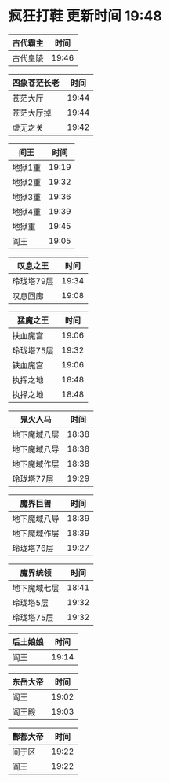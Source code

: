 # 疯狂打鞋 更新时间 19:48

| 古代霸主   | 时间    |
|--------|-------|
| 古代皇陵 | 19:46 |

| 四象苍茫长老   | 时间    |
|--------|-------|
| 苍茫大厅 | 19:44 |
| 苍茫大厅掉 | 19:44 |
| 虚无之关 | 19:42 |

| 间王   | 时间    |
|--------|-------|
| 地狱1重 | 19:19 |
| 地狱2重 | 19:32 |
| 地狱3重 | 19:36 |
| 地狱4重 | 19:39 |
| 地狱重 | 19:45 |
| 阎王 | 19:05 |

| 叹息之王   | 时间    |
|--------|-------|
| 玲珑塔79层 | 19:34 |
| 叹息回廊 | 19:08 |

| 猛魔之王   | 时间    |
|--------|-------|
| 扶血魔宫 | 19:06 |
| 玲珑塔75层 | 19:32 |
| 铁血魔宫 | 19:06 |
| 执挥之地 | 18:48 |
| 执择之地 | 18:48 |

| 鬼火人马   | 时间    |
|--------|-------|
| 地下魔域八层 | 18:38 |
| 地下魔域八导 | 18:38 |
| 地下魔域作层 | 18:38 |
| 玲珑塔77层 | 19:29 |

| 魔界巨兽   | 时间    |
|--------|-------|
| 地下魔域八导 | 18:39 |
| 地下魔域作层 | 18:39 |
| 玲珑塔76层 | 19:27 |

| 魔界统领   | 时间    |
|--------|-------|
| 地下魔域七层 | 18:41 |
| 玲珑塔5层 | 19:32 |
| 玲珑塔75层 | 19:32 |

| 后土娘娘   | 时间    |
|--------|-------|
| 阎王 | 19:14 |

| 东岳大帝   | 时间    |
|--------|-------|
| 阎王 | 19:02 |
| 阎王殿 | 19:03 |

| 酆都大帝   | 时间    |
|--------|-------|
| 间于区 | 19:22 |
| 阎王 | 19:22 |